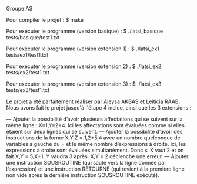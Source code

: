 Groupe AS

Pour compiler le projet :
$ make

Pour exécuter le programme (version basique) :
$ ./latsi_basique tests/basique/test1.txt

Pour exécuter le programme (version extension 1) :
$ ./latsi_ex1 tests/ex1/test1.txt

Pour exécuter le programme (version extension 2) :
$ ./latsi_ex2 tests/ex2/test1.txt

Pour exécuter le programme (version extension 3) :
$ ./latsi_ex3 tests/ex3/test1.txt


Le projet a été parfaitement réaliser par Aleysa AKBAS et Leiticia RAAB. 
Nous avons fait le projet jusqu'à l'étape 4 inclue, ainsi que les 3 extensions : 

— Ajouter la possibilité d’avoir plusieurs affectations qui se suivent sur la même ligne : X=1,Y=2+4. Ici les affectations sont évaluées comme si elles étaient sur deux lignes qui se suivent.
— Ajouter la possibilité d’avoir des instructions de la forme X,Y,Z = 1,2+5,4 avec un nombre quelconque de variables à gauche du = et le même nombre d’expressions à droite. Ici, les expressions à droite sont évaluées simultanément. Donc si X vaut 2 et on fait X,Y = 5,X+1, Y vaudra 3 après. X,Y = 2 déclenche une erreur.
— Ajouter une instruction SOUSROUTINE <expression> (qui saute vers la ligne donnée par l’expression) et une instruction RETOURNE (qui revient à la première ligne non vide après la dernière instruction SOUSROUTINE exécuté).

